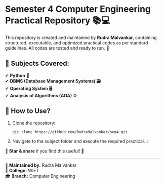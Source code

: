 # Semester 4 Computer Engineering Practical Repository 📚💻  

This repository is created and maintained by **Rudra Malvankar**, containing structured, executable, and optimized practical codes as per standard guidelines. All codes are tested and ready to run. 🚀  

## 📂 Subjects Covered:  
✔ **Python** 🐍  
✔ **DBMS (Database Management Systems)** 🗃  
✔ **Operating System** 🖥  
✔ **Analysis of Algorithms (AOA)** ⚙️  

## 🚀 How to Use?  
1. Clone the repository:  
   ```bash  
   git clone https://github.com/RudraMalvankar/sem4.git  
   ```  
2. Navigate to the subject folder and execute the required practical. 💡  

📌 **Star & share** if you find this useful! 🌟  

---  
📢 **Maintained by:** Rudra Malvankar  
🏫 **College:** WIET  
🎓 **Branch:** Computer Engineering  
